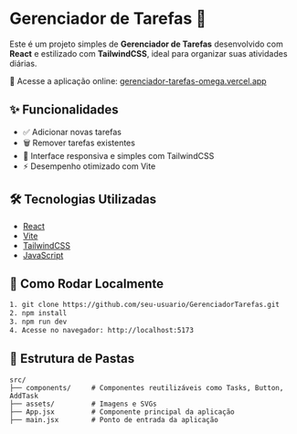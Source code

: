 # Gerenciador de Tarefas 📝

Este é um projeto simples de **Gerenciador de Tarefas** desenvolvido com **React** e estilizado com **TailwindCSS**, ideal para organizar suas atividades diárias.

🔗 Acesse a aplicação online: [gerenciador-tarefas-omega.vercel.app](https://gerenciador-tarefas-omega.vercel.app/)

## ✨ Funcionalidades

- ✅ Adicionar novas tarefas
- 🗑️ Remover tarefas existentes
- 🎨 Interface responsiva e simples com TailwindCSS
- ⚡ Desempenho otimizado com Vite

## 🛠️ Tecnologias Utilizadas

- [React](https://reactjs.org/)
- [Vite](https://vitejs.dev/)
- [TailwindCSS](https://tailwindcss.com/)
- [JavaScript](https://developer.mozilla.org/pt-BR/docs/Web/JavaScript)

## 🚀 Como Rodar Localmente

```bash
1. git clone https://github.com/seu-usuario/GerenciadorTarefas.git
2. npm install
3. npm run dev
4. Acesse no navegador: http://localhost:5173
```

## 📁 Estrutura de Pastas

```
src/
├── components/     # Componentes reutilizáveis como Tasks, Button, AddTask
├── assets/         # Imagens e SVGs
├── App.jsx         # Componente principal da aplicação
├── main.jsx        # Ponto de entrada da aplicação
```
